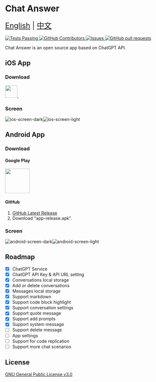 # Chat Answer

<div style="font-size: 1.5rem;">
  <a href="./README.md">English</a> | <a href="./README.zh-Hans.md">中文</a>
</div>
</br>

<a href="https://github.com/bapaws/answer/blob/main/LICENSE">
    <img alt="Tests Passing" src="https://img.shields.io/github/license/bapaws/answer" />
</a>
<a href="https://github.com/bapaws/answer/graphs/contributors">
    <img alt="GitHub Contributors" src="https://img.shields.io/github/contributors/bapaws/answer" />
</a>
<a href="https://github.com/bapaws/answer/issues">
    <img alt="Issues" src="https://img.shields.io/github/issues/bapaws/answer" />
</a>
<a href="https://github.com/bapaws/answer/pulls">
    <img alt="GitHub pull requests" src="https://img.shields.io/github/issues-pr/bapaws/answer" />
</a>

Chat Answer is an open source app based on ChatGPT API.

## iOS App

### Download
<a href="https://testflight.apple.com/join/HuwYNikH">
	<img src="img/testflight.png" alt="" height=40>
</a>
<a href="https://itunes.apple.com/app/id6446219556">
	<img src="img/app-store.svg" alt="">
</a>

### Screen
![ios-screen-dark](img/ios-screen-dark.png)![ios-screen-light](img/ios-screen-light.png)

## Android App

### Download
#### Google Play
<a href="https://play.google.com/store/apps/details?id=com.tiptop.ai.chat.gpt">
	<img src="img/google-play-badge.png" alt="" height=80>
</a>

#### GitHub
1. <a href="https://github.com/bapaws/answer/releases/latest">GitHub Latest Release</a>
2. Download "app-release.apk".

### Screen
![android-screen-dark](img/android-screen-dark.png)![android-screen-light](img/android-screen-light.png)

## Roadmap

- [x] ChatGPT Service
- [x] ChatGPT API Key & API URL setting
- [x] Conversations local storage
- [x] Add or delete conversations
- [x] Messages local storage
- [x] Support markdown
- [x] Support code block highlight
- [x] Support conversation settings
- [x] Support quote message
- [x] Support add prompts
- [x] Support system message
- [ ] Support delete message
- [ ] App settings
- [ ] Support for code replication
- [ ] Support more chat scenarios

## License

[GNU General Public License v3.0](./LICENSE)